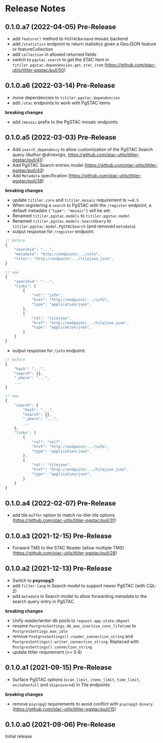 # Release Notes

## 0.1.0.a7 (2022-04-05) Pre-Release

* add `feature()` method to `PGSTACBackend` mosaic backend
* add `/statistics` endpoint to return statistics given a GeoJSON feature or featureCollection
* add `collection` in allowed returned fields
* switch to `pgstac.search` to get the STAC Item in `titiler.pgstac.dependencies.get_stac_item` (https://github.com/stac-utils/titiler-pgstac/pull/50)

## 0.1.0.a6 (2022-03-14) Pre-Release

* move dependencies to `titiler.pgstac.dependencies`
* add `/stac` endpoints to work with PgSTAC items

**breaking changes**

* add `/mosaic` prefix to the PgSTAC mosaic endpoints

## 0.1.0.a5 (2022-03-03) Pre-Release

* Add `search_dependency` to allow customization of the PgSTAC Search query (Author @drnextgis, https://github.com/stac-utils/titiler-pgstac/pull/41)
* Add PgSTAC Search entries model (https://github.com/stac-utils/titiler-pgstac/pull/43)
* Add `Metadata` specification (https://github.com/stac-utils/titiler-pgstac/pull/38)

**breaking changes**

* update `titiler.core` and `titiler.mosaic` requirement to `>=0.5`
* When registering a `search` to PgSTAC with the `/register` endpoint, a default metadata `{"type": "mosaic"}` will be set.
* Renamed `titiler.pgstac.models` to `titiler.pgstac.model`
* Renamed `titiler.pgstac.models.SearchQuery` to `titiler.pgstac.model.PgSTACSearch` (and removed `metadata`)
* output response for `/register` endpoint:
```js
// before
{
    "searchid": "...",
    "metadata": "http://endpoint/.../info",
    "tiles": "http://endpoint/.../tilejson.json",
}

// now
{
    "searchid": "...",
    "links": [
        {
            "rel": "info",
            "href": "http://endpoint/.../info",
            "type": "application/json",
        },
        {
            "rel": "tilejson",
            "href": "http://endpoint/.../tilejson.json",
            "type": "application/json",
        }
    ]
}
```

* output response for `/info` endpoint:
```js
// before
{
    "hash": "...",
    "search": {},
    "_where": "...",
    ...
}

// now
{
    "search": {
        "hash": "...",
        "search": {},
        "_where": "...",
        ...
    },
    "links": [
        {
            "rel": "self",
            "href": "http://endpoint/.../info",
            "type": "application/json",
        },
        {
            "rel": "tilejson",
            "href": "http://endpoint/.../tilejson.json",
            "type": "application/json",
        }
    ]
}
```

## 0.1.0.a4 (2022-02-07) Pre-Release

* add tile `buffer` option to match rio-tiler tile options (https://github.com/stac-utils/titiler-pgstac/pull/31)

## 0.1.0.a3 (2021-12-15) Pre-Release

* Forward TMS to the STAC Reader (allow multiple TMS) (https://github.com/stac-utils/titiler-pgstac/pull/28)

## 0.1.0.a2 (2021-12-13) Pre-Release

* Switch to **psycopg3**
* add `filter-lang` in Search model to support newer PgSTAC (with CQL-2)
* add `metadata` in Search model to allow forwarding metadata to the search query entry in PgSTAC

**breaking changes**

* Unify *reader/writer* db pools to `request.app.state.dbpool`
* rename `PostgresSettings.db_max_inactive_conn_lifetime` to `PostgresSettings.max_idle`
* remove `PostgresSettings().reader_connection_string` and `PostgresSettings().writer_connection_string`. Replaced with `PostgresSettings().connection_string`
* update titiler requirement (>= 0.4)

## 0.1.0.a1 (2021-09-15) Pre-Release

* Surface PgSTAC options (`scan_limit`, `items_limit`, `time_limit`, `exitwhenfull` and `skipcovered`) in Tile endpoints

**breaking changes**

* remove `psycopg2` requirements to avoid conflict with `psycopg2-binary` (https://github.com/stac-utils/titiler-pgstac/pull/15)

## 0.1.0.a0 (2021-09-06) Pre-Release

Initial release
